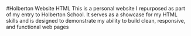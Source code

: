 #Holberton Website HTML
This is a personal website I repurposed as part of my entry to Holberton School. It serves as a showcase for my HTML skills and is designed to demonstrate my ability to build clean, responsive, and functional web pages
